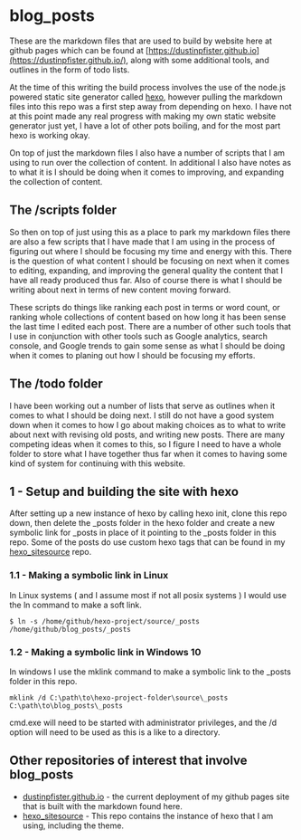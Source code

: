 # blog_posts

These are the markdown files that are used to build by website here at github pages which can be found at [https://dustinpfister.github.io](https://dustinpfister.github.io/), along with some additional tools, and outlines in the form of todo lists. 

At the time of this writing the build process involves the use of the node.js powered static site generator called [hexo](https://github.com/hexojs/hexo), however pulling the markdown files into this repo was a first step away from depending on hexo. I have not at this point made any real progress with making my own static website generator just yet, I have a lot of other pots boiling, and for the most part hexo is working okay.

On top of just the markdown files I also have a number of scripts that I am using to run over the collection of content. In additional I also have notes as to what it is I should be doing when it comes to improving, and expanding the collection of content.

## The /scripts folder

So then on top of just using this as a place to park my markdown files there are also a few scripts that I have made that I am using in the process of figuring out where I should be focusing my time and energy with this. There is the question of what content I should be focusing on next when it comes to editing, expanding, and improving the general quality the content that I have all ready produced thus far. Also of course there is what I should be writing about next in terms of new content moving forward.

These scripts do things like ranking each post in terms or word count, or ranking whole collections of content based on how long it has been sense the last time I edited each post. There are a number of other such tools that I use in conjunction with other tools such as Google analytics, search console, and Google trends to gain some sense as what I should be doing when it comes to planing out how I should be focusing my efforts.

## The /todo folder

I have been working out a number of lists that serve as outlines when it comes to what I should be doing next. I still do not have a good system down when it comes to how I go about making choices as to what to write about next with revising old posts, and writing new posts. There are many competing ideas when it comes to this, so I figure I need to have a whole folder to store what I have together thus far when it comes to having some kind of system for continuing with this website.

## 1 - Setup and building the site with hexo

After setting up a new instance of hexo by calling hexo init, clone this repo down, then delete the \_posts folder in the hexo folder and create a new symbolic link for \_posts in place of it pointing to the \_posts folder in this repo. Some of the posts do use custom hexo tags that can be found in my [hexo_sitesource](https://github.com/dustinpfister/hexo_sitesource) repo.

### 1.1 - Making a symbolic link in Linux

In Linux systems \( and I assume most if not all posix systems \) I would use the ln command to make a soft link.

```
$ ln -s /home/github/hexo-project/source/_posts /home/github/blog_posts/_posts
```

### 1.2 - Making a symbolic link in Windows 10

In windows I use the mklink command to make a symbolic link to the _posts folder in this repo.

```
mklink /d C:\path\to\hexo-project-folder\source\_posts C:\path\to\blog_posts\_posts
```

cmd.exe will need to be started with administrator privileges, and the /d option will need to be used as this is a like to a directory.


## Other repositories of interest that involve blog\_posts

* [dustinpfister.github.io](https://github.com/dustinpfister/dustinpfister.github.io) - the current deployment of my github pages site that is built with the markdown found here.
* [hexo_sitesource](https://github.com/dustinpfister/hexo_sitesource) - This repo contains the instance of hexo that I am using, including the theme.